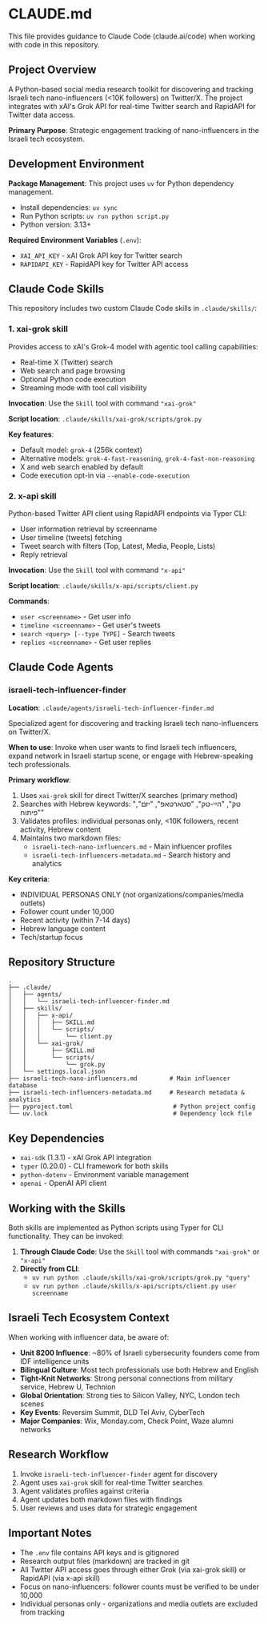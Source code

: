 # CLAUDE.md

This file provides guidance to Claude Code (claude.ai/code) when working with code in this repository.

## Project Overview

A Python-based social media research toolkit for discovering and tracking Israeli tech nano-influencers (<10K followers) on Twitter/X. The project integrates with xAI's Grok API for real-time Twitter search and RapidAPI for Twitter data access.

**Primary Purpose**: Strategic engagement tracking of nano-influencers in the Israeli tech ecosystem.

## Development Environment

**Package Management**: This project uses `uv` for Python dependency management.
- Install dependencies: `uv sync`
- Run Python scripts: `uv run python script.py`
- Python version: 3.13+

**Required Environment Variables** (`.env`):
- `XAI_API_KEY` - xAI Grok API key for Twitter search
- `RAPIDAPI_KEY` - RapidAPI key for Twitter API access

## Claude Code Skills

This repository includes two custom Claude Code skills in `.claude/skills/`:

### 1. xai-grok skill
Provides access to xAI's Grok-4 model with agentic tool calling capabilities:
- Real-time X (Twitter) search
- Web search and page browsing
- Optional Python code execution
- Streaming mode with tool call visibility

**Invocation**: Use the `Skill` tool with command `"xai-grok"`

**Script location**: `.claude/skills/xai-grok/scripts/grok.py`

**Key features**:
- Default model: `grok-4` (256k context)
- Alternative models: `grok-4-fast-reasoning`, `grok-4-fast-non-reasoning`
- X and web search enabled by default
- Code execution opt-in via `--enable-code-execution`

### 2. x-api skill
Python-based Twitter API client using RapidAPI endpoints via Typer CLI:
- User information retrieval by screenname
- User timeline (tweets) fetching
- Tweet search with filters (Top, Latest, Media, People, Lists)
- Reply retrieval

**Invocation**: Use the `Skill` tool with command `"x-api"`

**Script location**: `.claude/skills/x-api/scripts/client.py`

**Commands**:
- `user <screenname>` - Get user info
- `timeline <screenname>` - Get user's tweets
- `search <query> [--type TYPE]` - Search tweets
- `replies <screenname>` - Get user replies

## Claude Code Agents

### israeli-tech-influencer-finder
**Location**: `.claude/agents/israeli-tech-influencer-finder.md`

Specialized agent for discovering and tracking Israeli tech nano-influencers on Twitter/X.

**When to use**: Invoke when user wants to find Israeli tech influencers, expand network in Israeli startup scene, or engage with Hebrew-speaking tech professionals.

**Primary workflow**:
1. Uses `xai-grok` skill for direct Twitter/X searches (primary method)
2. Searches with Hebrew keywords: "טק", "היי-טק", "סטארטאפ", "יזם", "פיתוח"
3. Validates profiles: individual personas only, <10K followers, recent activity, Hebrew content
4. Maintains two markdown files:
   - `israeli-tech-nano-influencers.md` - Main influencer profiles
   - `israeli-tech-influencers-metadata.md` - Search history and analytics

**Key criteria**:
- INDIVIDUAL PERSONAS ONLY (not organizations/companies/media outlets)
- Follower count under 10,000
- Recent activity (within 7-14 days)
- Hebrew language content
- Tech/startup focus

## Repository Structure

```
.
├── .claude/
│   ├── agents/
│   │   └── israeli-tech-influencer-finder.md
│   ├── skills/
│   │   ├── x-api/
│   │   │   ├── SKILL.md
│   │   │   └── scripts/
│   │   │       └── client.py
│   │   └── xai-grok/
│   │       ├── SKILL.md
│   │       └── scripts/
│   │           └── grok.py
│   └── settings.local.json
├── israeli-tech-nano-influencers.md         # Main influencer database
├── israeli-tech-influencers-metadata.md     # Research metadata & analytics
├── pyproject.toml                            # Python project config
└── uv.lock                                   # Dependency lock file
```

## Key Dependencies

- `xai-sdk` (1.3.1) - xAI Grok API integration
- `typer` (0.20.0) - CLI framework for both skills
- `python-dotenv` - Environment variable management
- `openai` - OpenAI API client

## Working with the Skills

Both skills are implemented as Python scripts using Typer for CLI functionality. They can be invoked:

1. **Through Claude Code**: Use the `Skill` tool with commands `"xai-grok"` or `"x-api"`
2. **Directly from CLI**:
   - `uv run python .claude/skills/xai-grok/scripts/grok.py "query"`
   - `uv run python .claude/skills/x-api/scripts/client.py user screenname`

## Israeli Tech Ecosystem Context

When working with influencer data, be aware of:

- **Unit 8200 Influence**: ~80% of Israeli cybersecurity founders come from IDF intelligence units
- **Bilingual Culture**: Most tech professionals use both Hebrew and English
- **Tight-Knit Networks**: Strong personal connections from military service, Hebrew U, Technion
- **Global Orientation**: Strong ties to Silicon Valley, NYC, London tech scenes
- **Key Events**: Reversim Summit, DLD Tel Aviv, CyberTech
- **Major Companies**: Wix, Monday.com, Check Point, Waze alumni networks

## Research Workflow

1. Invoke `israeli-tech-influencer-finder` agent for discovery
2. Agent uses `xai-grok` skill for real-time Twitter searches
3. Agent validates profiles against criteria
4. Agent updates both markdown files with findings
5. User reviews and uses data for strategic engagement

## Important Notes

- The `.env` file contains API keys and is gitignored
- Research output files (markdown) are tracked in git
- All Twitter API access goes through either Grok (via xai-grok skill) or RapidAPI (via x-api skill)
- Focus on nano-influencers: follower counts must be verified to be under 10,000
- Individual personas only - organizations and media outlets are excluded from tracking